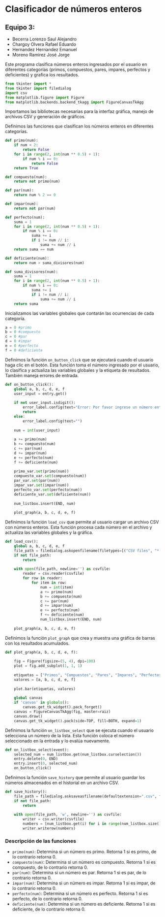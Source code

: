 # Clasificador de números enteros
## Equipo 3: 
* Becerra Lorenzo Saul Alejandro 
* Chargoy Olvera Rafael Eduardo
* Hernandez Hernandez Emanuel
* Moreno Ramirez José Jorge 

Este programa clasifica números enteros ingresados por el usuario en diferentes categorías (primos, compuestos, pares, impares, perfectos y deficientes) y grafica los resultados.

```python
from tkinter import *
from tkinter import filedialog
import csv
from matplotlib.figure import Figure
from matplotlib.backends.backend_tkagg import FigureCanvasTkAgg
```
Importamos las bibliotecas necesarias para la interfaz gráfica, manejo de archivos CSV y generación de gráficos.

Definimos las funciones que clasifican los números enteros en diferentes categorías.

```python
def primo(num):
    if num < 2:
        return False
    for i in range(2, int(num ** 0.5) + 1):
        if num % i == 0:
            return False
    return True

def compuesto(num):
    return not primo(num)

def par(num):
    return num % 2 == 0

def impar(num):
    return not par(num)

def perfecto(num):
    suma = 1
    for i in range(2, int(num ** 0.5) + 1):
        if num % i == 0:
            suma += i
            if i != num // i:
                suma += num // i
    return suma == num

def deficiente(num):
    return num > suma_divisores(num)

def suma_divisores(num):
    suma = 1
    for i in range(2, int(num ** 0.5) + 1):
        if num % i == 0:
            suma += i
            if i != num // i:
                suma += num // i
    return suma
```

Inicializamos las variables globales que contarán las ocurrencias de cada categoría.

```python
a = 0 #primo
b = 0 #compuesto
c = 0 #par
d = 0 #impar
e = 0 #perfecto
f = 0 #deficiente
```

Definimos la función `on_button_click` que se ejecutará cuando el usuario haga clic en el botón. Esta función toma el número ingresado por el usuario, lo clasifica y actualiza las variables globales y la etiqueta de resultados. También maneja errores de entrada.

```python
def on_button_click():
    global a, b, c, d, e, f 
    user_input = entry.get()
    
    if not user_input.isdigit():
        error_label.config(text="Error: Por favor ingrese un número entero válido.")
        return
    else:
        error_label.config(text="")
    
    num = int(user_input) 
    
    a += primo(num)
    b += compuesto(num)
    c += par(num)
    d += impar(num)
    e += perfecto(num)
    f += deficiente(num)
    
    primo_var.set(primo(num))
    compuesto_var.set(compuesto(num))
    par_var.set(par(num))
    impar_var.set(impar(num))
    perfecto_var.set(perfecto(num))
    deficiente_var.set(deficiente(num))
    
    num_listbox.insert(END, num)
    
    plot_graph(a, b, c, d, e, f)
```

Definimos la función `load_csv` que permite al usuario cargar un archivo CSV con números enteros. Esta función procesa cada número en el archivo y actualiza las variables globales y la gráfica.

```python
def load_csv():
    global a, b, c, d, e, f
    file_path = filedialog.askopenfilename(filetypes=[("CSV files", "*.csv")])
    if not file_path:
        return
    
    with open(file_path, newline='') as csvfile:
        reader = csv.reader(csvfile)
        for row in reader:
            for item in row:
                num = int(item)
                a += primo(num)
                b += compuesto(num)
                c += par(num)
                d += impar(num)
                e += perfecto(num)
                f += deficiente(num)
                num_listbox.insert(END, num)
    
    plot_graph(a, b, c, d, e, f)
```

Definimos la función `plot_graph` que crea y muestra una gráfica de barras con los resultados acumulados.

```python
def plot_graph(a, b, c, d, e, f):
    
    fig = Figure(figsize=(5, 4), dpi=100)
    plot = fig.add_subplot(1, 1, 1)
    
    etiquetas = ["Primos", "Compuestos", "Pares", "Impares", "Perfectos", "Deficientes"]
    valores = [a, b, c, d, e, f]
    
    plot.bar(etiquetas, valores)
    
    global canvas
    if 'canvas' in globals():
        canvas.get_tk_widget().pack_forget()  
    canvas = FigureCanvasTkAgg(fig, master=raiz)
    canvas.draw()
    canvas.get_tk_widget().pack(side=TOP, fill=BOTH, expand=1)
```

Definimos la función `on_listbox_select` que se ejecuta cuando el usuario selecciona un número de la lista. Esta función coloca el número seleccionado en la entrada y lo evalúa nuevamente.

```python
def on_listbox_select(event):
    selected_num = num_listbox.get(num_listbox.curselection())
    entry.delete(0, END)
    entry.insert(0, selected_num)
    on_button_click()
```

Definimos la función `save_history` que permite al usuario guardar los números almacenados en el historial en un archivo CSV.

```python
def save_history():
    file_path = filedialog.asksaveasfilename(defaultextension=".csv", filetypes=[("CSV files", "*.csv")])
    if not file_path:
        return
    
    with open(file_path, 'w', newline='') as csvfile:
        writer = csv.writer(csvfile)
        numbers = [num_listbox.get(i) for i in range(num_listbox.size())]
        writer.writerow(numbers)
```

### Descripción de las funciones

- `primo(num)`: Determina si un número es primo. Retorna 1 si es primo, de lo contrario retorna 0.
- `compuesto(num)`: Determina si un número es compuesto. Retorna 1 si es compuesto, de lo contrario retorna 0.
- `par(num)`: Determina si un número es par. Retorna 1 si es par, de lo contrario retorna 0.
- `impar(num)`: Determina si un número es impar. Retorna 1 si es impar, de lo contrario retorna 0.
- `perfecto(num)`: Determina si un número es perfecto. Retorna 1 si es perfecto, de lo contrario retorna 0.
- `deficiente(num)`: Determina si un número es deficiente. Retorna 1 si es deficiente, de lo contrario retorna 0.
